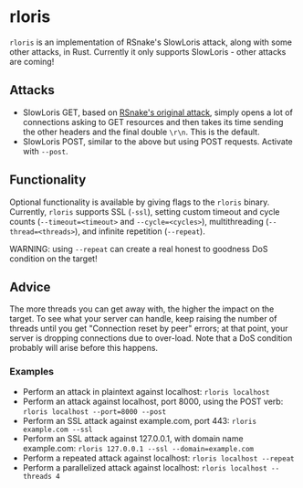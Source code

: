 # rloris

`rloris` is an implementation of RSnake's SlowLoris attack, along with some other attacks, in Rust.
Currently it only supports SlowLoris - other attacks are coming!

## Attacks

* SlowLoris GET, based on [RSnake's original attack](https://en.wikipedia.org/wiki/Slowloris_(computer_security)), simply opens a lot of connections
    asking to GET resources and then takes its time sending the other headers and the final double `\r\n`. This is the default.
* SlowLoris POST, similar to the above but using POST requests. Activate with `--post`.

## Functionality

Optional functionality is available by giving flags to the `rloris` binary. Currently, `rloris` supports SSL (`-ssl`), 
setting custom timeout and cycle counts (`--timeout=<timeout>` and `--cycle=<cycles>`),
multithreading (`--thread=<threads>`), and infinite repetition (`--repeat`). 

WARNING: using `--repeat` can create a real honest to goodness DoS condition on the target!

## Advice

The more threads you can get away with, the higher the impact on the target. To see what your server can handle, 
keep raising the number of threads until you get "Connection reset by peer" errors; at that point, your server is dropping connections due to over-load.
Note that a DoS condition probably will arise before this happens.

### Examples

* Perform an attack in plaintext against localhost: `rloris localhost`
* Perform an attack against localhost, port 8000, using the POST verb: `rloris localhost --port=8000 --post`
* Perform an SSL attack against example.com, port 443: `rloris example.com --ssl`
* Perform an SSL attack against 127.0.0.1, with domain name example.com: `rloris 127.0.0.1 --ssl --domain=example.com`
* Perform a repeated attack against localhost: `rloris localhost --repeat`
* Perform a parallelized attack against localhost: `rloris localhost --threads 4`